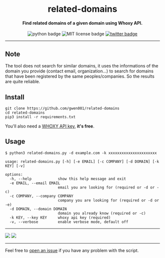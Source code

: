<h1 align="center">related-domains</h1>

<h4 align="center">Find related domains of a given domain using Whoxy API.</h4>

<p align="center">
    <img src="https://img.shields.io/badge/python-v3-blue" alt="python badge">
    <img src="https://img.shields.io/badge/license-MIT-green" alt="MIT license badge">
    <a href="https://twitter.com/intent/tweet?text=https%3a%2f%2fgithub.com%2fgwen001%2frelated-domains%2f" target="_blank"><img src="https://img.shields.io/twitter/url?style=social&url=https%3A%2F%2Fgithub.com%2Fgwen001%2Frelated-domains" alt="twitter badge"></a>
</p>

<!-- <p align="center">
    <img src="https://img.shields.io/github/stars/gwen001/related-domains?style=social" alt="github stars badge">
    <img src="https://img.shields.io/github/watchers/gwen001/related-domains?style=social" alt="github watchers badge">
    <img src="https://img.shields.io/github/forks/gwen001/related-domains?style=social" alt="github forks badge">
</p> -->

---

## Note

The tool does not search for similar domains, it uses the informations of the domain you provide (contact email, organization...) to search for domains that have been registered by the same peoples/companies. So the results are quite reliable.

## Install

```
git clone https://github.com/gwen001/related-domains
cd related-domains
pip3 install -r requirements.txt
```

You'll also need a [WHOXY API key](https://www.whoxy.com/), **it's free**.

## Usage

```
$ python3 related-domains.py -d example.com -k xxxxxxxxxxxxxxxxxxxxxx
```

```
usage: related-domains.py [-h] [-e EMAIL] [-c COMPANY] [-d DOMAIN] [-k KEY] [-v]

options:
  -h, --help            show this help message and exit
  -e EMAIL, --email EMAIL
                        email you are looking for (required or -d or -c)
  -c COMPANY, --company COMPANY
                        company you are looking for (required or -d or -e)
  -d DOMAIN, --domain DOMAIN
                        domain you already know (required or -c)
  -k KEY, --key KEY     whoxy api key (required)
  -v, --verbose         enable verbose mode, default off
```

---

<img src="https://raw.githubusercontent.com/gwen001/related-domains/master/preview.gif" />
<img src="https://raw.githubusercontent.com/gwen001/related-domains/master/whoxy.png" />

---

Feel free to [open an issue](/../../issues/) if you have any problem with the script.  

